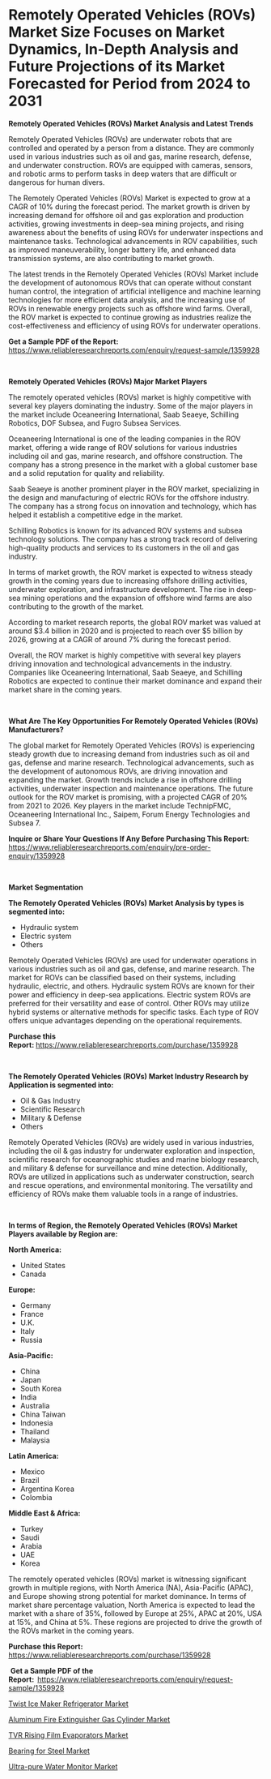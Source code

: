 <p><h1>Remotely Operated Vehicles (ROVs) Market Size Focuses on Market Dynamics, In-Depth Analysis and Future Projections of its Market Forecasted for Period from 2024 to 2031</h1></p><p><strong>Remotely Operated Vehicles (ROVs) Market Analysis and Latest Trends</strong></p>
<p><p>Remotely Operated Vehicles (ROVs) are underwater robots that are controlled and operated by a person from a distance. They are commonly used in various industries such as oil and gas, marine research, defense, and underwater construction. ROVs are equipped with cameras, sensors, and robotic arms to perform tasks in deep waters that are difficult or dangerous for human divers.</p><p>The Remotely Operated Vehicles (ROVs) Market is expected to grow at a CAGR of 10% during the forecast period. The market growth is driven by increasing demand for offshore oil and gas exploration and production activities, growing investments in deep-sea mining projects, and rising awareness about the benefits of using ROVs for underwater inspections and maintenance tasks. Technological advancements in ROV capabilities, such as improved maneuverability, longer battery life, and enhanced data transmission systems, are also contributing to market growth.</p><p>The latest trends in the Remotely Operated Vehicles (ROVs) Market include the development of autonomous ROVs that can operate without constant human control, the integration of artificial intelligence and machine learning technologies for more efficient data analysis, and the increasing use of ROVs in renewable energy projects such as offshore wind farms. Overall, the ROV market is expected to continue growing as industries realize the cost-effectiveness and efficiency of using ROVs for underwater operations.</p></p>
<p><strong>Get a Sample PDF of the Report:&nbsp;</strong> <a href="https://www.reliableresearchreports.com/enquiry/request-sample/1359928">https://www.reliableresearchreports.com/enquiry/request-sample/1359928</a></p>
<p>&nbsp;</p>
<p><strong>Remotely Operated Vehicles (ROVs) Major Market Players</strong></p>
<p><p>The remotely operated vehicles (ROVs) market is highly competitive with several key players dominating the industry. Some of the major players in the market include Oceaneering International, Saab Seaeye, Schilling Robotics, DOF Subsea, and Fugro Subsea Services.</p><p>Oceaneering International is one of the leading companies in the ROV market, offering a wide range of ROV solutions for various industries including oil and gas, marine research, and offshore construction. The company has a strong presence in the market with a global customer base and a solid reputation for quality and reliability.</p><p>Saab Seaeye is another prominent player in the ROV market, specializing in the design and manufacturing of electric ROVs for the offshore industry. The company has a strong focus on innovation and technology, which has helped it establish a competitive edge in the market.</p><p>Schilling Robotics is known for its advanced ROV systems and subsea technology solutions. The company has a strong track record of delivering high-quality products and services to its customers in the oil and gas industry.</p><p>In terms of market growth, the ROV market is expected to witness steady growth in the coming years due to increasing offshore drilling activities, underwater exploration, and infrastructure development. The rise in deep-sea mining operations and the expansion of offshore wind farms are also contributing to the growth of the market.</p><p>According to market research reports, the global ROV market was valued at around $3.4 billion in 2020 and is projected to reach over $5 billion by 2026, growing at a CAGR of around 7% during the forecast period.</p><p>Overall, the ROV market is highly competitive with several key players driving innovation and technological advancements in the industry. Companies like Oceaneering International, Saab Seaeye, and Schilling Robotics are expected to continue their market dominance and expand their market share in the coming years.</p></p>
<p>&nbsp;</p>
<p><strong>What Are The Key Opportunities For Remotely Operated Vehicles (ROVs) Manufacturers?</strong></p>
<p><p>The global market for Remotely Operated Vehicles (ROVs) is experiencing steady growth due to increasing demand from industries such as oil and gas, defense and marine research. Technological advancements, such as the development of autonomous ROVs, are driving innovation and expanding the market. Growth trends include a rise in offshore drilling activities, underwater inspection and maintenance operations. The future outlook for the ROV market is promising, with a projected CAGR of 20% from 2021 to 2026. Key players in the market include TechnipFMC, Oceaneering International Inc., Saipem, Forum Energy Technologies and Subsea 7.</p></p>
<p><strong>Inquire or Share Your Questions If Any Before Purchasing This Report:</strong> <a href="https://www.reliableresearchreports.com/enquiry/pre-order-enquiry/1359928">https://www.reliableresearchreports.com/enquiry/pre-order-enquiry/1359928</a></p>
<p>&nbsp;</p>
<p><strong>Market Segmentation</strong></p>
<p><strong>The Remotely Operated Vehicles (ROVs) Market Analysis by types is segmented into:</strong></p>
<p><ul><li>Hydraulic system</li><li>Electric system</li><li>Others</li></ul></p>
<p><p>Remotely Operated Vehicles (ROVs) are used for underwater operations in various industries such as oil and gas, defense, and marine research. The market for ROVs can be classified based on their systems, including hydraulic, electric, and others. Hydraulic system ROVs are known for their power and efficiency in deep-sea applications. Electric system ROVs are preferred for their versatility and ease of control. Other ROVs may utilize hybrid systems or alternative methods for specific tasks. Each type of ROV offers unique advantages depending on the operational requirements.</p></p>
<p><strong>Purchase this Report:&nbsp;</strong><a href="https://www.reliableresearchreports.com/purchase/1359928">https://www.reliableresearchreports.com/purchase/1359928</a></p>
<p>&nbsp;</p>
<p><strong>The Remotely Operated Vehicles (ROVs) Market Industry Research by Application is segmented into:</strong></p>
<p><ul><li>Oil & Gas Industry</li><li>Scientific Research</li><li>Military & Defense</li><li>Others</li></ul></p>
<p><p>Remotely Operated Vehicles (ROVs) are widely used in various industries, including the oil & gas industry for underwater exploration and inspection, scientific research for oceanographic studies and marine biology research, and military & defense for surveillance and mine detection. Additionally, ROVs are utilized in applications such as underwater construction, search and rescue operations, and environmental monitoring. The versatility and efficiency of ROVs make them valuable tools in a range of industries.</p></p>
<p>&nbsp;</p>
<p><strong>In terms of Region, the Remotely Operated Vehicles (ROVs) Market Players available by Region are:</strong></p>
<p>
    <p> <strong> North America: </strong>
        <ul>
            <li>United States</li>
            <li>Canada</li>
        </ul>
        </p> 
    <p> <strong> Europe: </strong>
        <ul>
            <li>Germany</li>
            <li>France</li>
            <li>U.K.</li>
            <li>Italy</li>
            <li>Russia</li>
        </ul>
        </p> 
    <p> <strong> Asia-Pacific: </strong>
        <ul>
            <li>China</li>
            <li>Japan</li>
            <li>South Korea</li>
            <li>India</li>
            <li>Australia</li>
            <li>China Taiwan</li>
            <li>Indonesia</li>
            <li>Thailand</li>
            <li>Malaysia</li>
        </ul>
        </p> 
    <p> <strong> Latin America: </strong>
        <ul>
            <li>Mexico</li>
            <li>Brazil</li>
            <li>Argentina Korea</li>
            <li>Colombia</li>
        </ul>
        </p> 
    <p> <strong> Middle East & Africa: </strong>
        <ul>
            <li>Turkey</li>
            <li>Saudi</li>
            <li>Arabia</li>
            <li>UAE</li>
            <li>Korea</li>
        </ul>
    </p>
    </p>
<p><p>The remotely operated vehicles (ROVs) market is witnessing significant growth in multiple regions, with North America (NA), Asia-Pacific (APAC), and Europe showing strong potential for market dominance. In terms of market share percentage valuation, North America is expected to lead the market with a share of 35%, followed by Europe at 25%, APAC at 20%, USA at 15%, and China at 5%. These regions are projected to drive the growth of the ROVs market in the coming years.</p></p>
<p><strong>Purchase this Report: </strong><a href="https://www.reliableresearchreports.com/purchase/1359928">https://www.reliableresearchreports.com/purchase/1359928</a></p>
<p>&nbsp;<strong>Get a Sample PDF of the Report:&nbsp;&nbsp;</strong><a href="https://www.reliableresearchreports.com/enquiry/request-sample/1359928">https://www.reliableresearchreports.com/enquiry/request-sample/1359928</a></p>
<p><strong></strong></p>
<p><p><a href="https://medium.com/@jeremybates83/twist-ice-maker-refrigerator-market-size-market-outlook-and-market-forecast-2024-to-2031-cef2ee60c405">Twist Ice Maker Refrigerator Market</a></p><p><a href="https://medium.com/@jeremybates83/decoding-aluminum-fire-extinguisher-gas-cylinder-market-metrics-market-share-trends-and-growth-c4533b774c28">Aluminum Fire Extinguisher Gas Cylinder Market</a></p><p><a href="https://medium.com/@jeremybates83/tvr-rising-film-evaporators-market-size-and-market-trends-complete-industry-overview-2024-to-2031-1bf318cfdd5b">TVR Rising Film Evaporators Market</a></p><p><a href="https://medium.com/@kcekkboop72786/bearing-for-steel-market-insight-market-trends-growth-forecasted-from-2024-to-2031-776395d88734">Bearing for Steel Market</a></p><p><a href="https://medium.com/@kcekkboop72786/ultra-pure-water-monitor-nbsp-market-focuses-on-market-share-size-and-projected-forecast-till-2031-33f684667334">Ultra-pure Water Monitor Market</a></p></p>